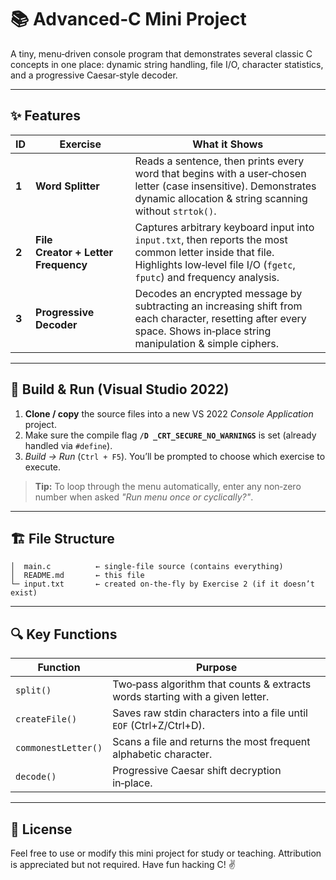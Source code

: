 # 📚 Advanced‑C Mini Project

A tiny, menu‑driven console program that demonstrates several classic C concepts in one place: dynamic string handling, file I/O, character statistics, and a progressive Caesar‑style decoder.

---

## ✨ Features

| ID    | Exercise                            | What it Shows                                                                                                                                                                      |
| ----- | ----------------------------------- | ---------------------------------------------------------------------------------------------------------------------------------------------------------------------------------- |
| **1** | **Word Splitter**                   | Reads a sentence, then prints every word that begins with a user‑chosen letter (case insensitive). Demonstrates dynamic allocation & string scanning without `strtok()`.           |
| **2** | **File Creator + Letter Frequency** | Captures arbitrary keyboard input into `input.txt`, then reports the most common letter inside that file. Highlights low‑level file I/O (`fgetc`, `fputc`) and frequency analysis. |
| **3** | **Progressive Decoder**             | Decodes an encrypted message by subtracting an increasing shift from each character, resetting after every space. Shows in‑place string manipulation & simple ciphers.             |

---

## 🚀 Build & Run (Visual Studio 2022)

1. **Clone / copy** the source files into a new VS 2022 *Console Application* project.
2. Make sure the compile flag **`/D _CRT_SECURE_NO_WARNINGS`** is set (already handled via `#define`).
3. *Build → Run* (`Ctrl + F5`). You’ll be prompted to choose which exercise to execute.

> **Tip:** To loop through the menu automatically, enter any non‑zero number when asked *"Run menu once or cyclically?"*.

---

## 🏗️ File Structure

```
│  main.c          ← single‑file source (contains everything)
│  README.md       ← this file
└─ input.txt       ← created on‑the‑fly by Exercise 2 (if it doesn’t exist)
```

---

## 🔍 Key Functions

| Function            | Purpose                                                                       |
| ------------------- | ----------------------------------------------------------------------------- |
| `split()`           | Two‑pass algorithm that counts & extracts words starting with a given letter. |
| `createFile()`      | Saves raw stdin characters into a file until `EOF` (Ctrl+Z/Ctrl+D).           |
| `commonestLetter()` | Scans a file and returns the most frequent alphabetic character.              |
| `decode()`          | Progressive Caesar shift decryption in‑place.                                 |

---

## 📝 License

Feel free to use or modify this mini project for study or teaching. Attribution is appreciated but not required. Have fun hacking C! ✌️
